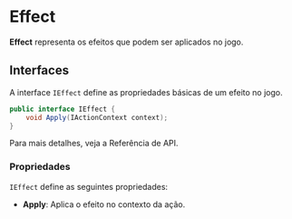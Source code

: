 # Effect

**Effect** representa os efeitos que podem ser aplicados no jogo.

## Interfaces

A interface `IEffect` define as propriedades básicas de um efeito no jogo.

```csharp
public interface IEffect {
    void Apply(IActionContext context);
}
```

Para mais detalhes, veja a Referência de API.

### Propriedades

`IEffect` define as seguintes propriedades:

- **Apply**: Aplica o efeito no contexto da ação.

